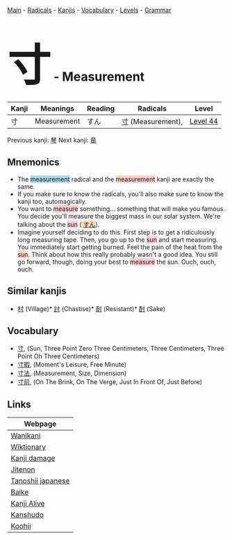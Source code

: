 <style> bigfont {font-size: 100px}</style>
[Main](../README.md) -
[Radicals](../radicals.md) -
[Kanjis](../kanjis.md) -
[Vocabulary](../vocabulary.md) -
[Levels](../levels.md) -
[Grammar](../grammar.md)
# <bigfont> 寸</bigfont> - Measurement 

| Kanji | Meanings | Reading | Radicals | Level |
| --- | --- | --- | --- | --- |
| 寸 | Measurement | すん | [寸](../radicals/寸.md) (Measurement),  | [Level 44](../levels/wk_level44.md) |

Previous kanji: [琴](琴.md) Next kanji: [竜](竜.md) 

## Mnemonics
 * The <span style="background-color:#ADD8E6"> measurement</span> radical and the <span style="background-color:#ffcccb"> measurement</span> kanji are exactly the same.
* If you make sure to know the radicals, you'll also make sure to know the kanji too, automagically.
* You want to <span style="background-color:#ffcccb"> measure</span> something... something that will make you famous. You decide you'll measure the biggest mass in our solar system. We're talking about the <span style="background-color:#ffcccb"> sun</span> (<span style="background-color:#fed8b1"> [すん](https://jisho.org/search/すん)</span>).
* Imagine yourself deciding to do this. First step is to get a ridiculously long measuring tape. Then, you go up to the <span style="background-color:#ffcccb"> sun</span> and start measuring. You immediately start getting burned. Feel the pain of the heat from the <span style="background-color:#ffcccb"> sun</span>. Think about how this really probably wasn't a good idea. You still go forward, though, doing your best to <span style="background-color:#ffcccb"> measure</span> the sun. Ouch, ouch, ouch.


## Similar kanjis
 * [村](村.md) (Village)* [討](討.md) (Chastise)* [耐](耐.md) (Resistant)* [酎](酎.md) (Sake)


## Vocabulary
 * [寸](../vocabulary/寸.md), (Sun, Three Point Zero Three Centimeters, Three Centimeters, Three Point Oh Three Centimeters)
* [寸暇](../vocabulary/寸.md), (Moment's Leisure, Free Minute)
* [寸法](../vocabulary/寸.md), (Measurement, Size, Dimension)
* [寸前](../vocabulary/寸.md), (On The Brink, On The Verge, Just In Front Of, Just Before)



## Links 

| Webpage |
| --- |
| [Wanikani          ](https://www.wanikani.com/kanji/寸) |
| [Wiktionary        ](https://en.wiktionary.org/wiki/寸) |
| [Kanji damage      ](http://www.kanjidamage.com/kanji/search?utf8=✓&q=寸) |
| [Jitenon           ](https://jitenon.com/kanji/寸) |
| [Tanoshii japanese ](https://www.tanoshiijapanese.com/dictionary/kanji.cfm?k=寸) |
| [Baike             ](https://baike.baidu.com/item/寸) |
| [Kanji Alive       ](https://app.kanjialive.com/寸) |
| [Kanshudo          ](https://www.kanshudo.com/searchmn?q=寸) |
| [Koohii            ](https://kanji.koohii.com/study/kanji/寸) |
